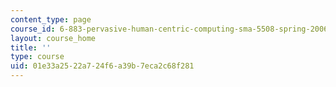 ```yaml
---
content_type: page
course_id: 6-883-pervasive-human-centric-computing-sma-5508-spring-2006
layout: course_home
title: ''
type: course
uid: 01e33a25-22a7-24f6-a39b-7eca2c68f281
---
```

